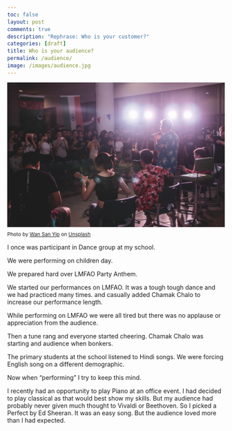 ```yaml
---
toc: false
layout: post
comments: true
description: "Rephrase: Who is your customer?"
categories: [draft]
title: Who is your audience?
permalink: /audience/
image: /images/audience.jpg
---
```

![](/images/audience.jpg)
<sub>Photo by <a href="https://unsplash.com/@wansan_99?utm_source=unsplash&amp;utm_medium=referral&amp;utm_content=creditCopyText">Wan San Yip</a> on <a href="https://unsplash.com/s/photos/performance?utm_source=unsplash&amp;utm_medium=referral&amp;utm_content=creditCopyText">Unsplash</a></sub>

I once was participant in Dance group at my school.

We were performing on children day.

We prepared hard over LMFAO Party Anthem.

We started our performances on LMFAO. It was a tough tough dance and we had practiced many times. and casually added Chamak Chalo to increase our performance length.

While performing on LMFAO we were all tired but there was no applause or appreciation from the audience.

Then a tune rang and everyone started cheering. Chamak Chalo was starting and audience when bonkers.

The primary students at the school listened to Hindi songs. We were forcing English song on a different demographic.

Now when “performing” I try to keep this mind.

I recently had an opportunity to play Piano at an office event. I had decided to play classical as that would best show my skills. But my audience had probably never given much thought to Vivaldi or Beethoven. So I picked a Perfect by Ed Sheeran. It was an easy song. But the audience loved more than I had expected.

